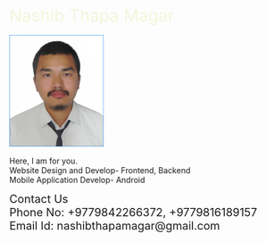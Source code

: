 <html>
<head> 
<style>
img{
    
    width:200px;
    height:200px;
}
    body{
        
        background-color:blueviolet;
    }
p{
    font-size:30px;
}
p1{
    color:beige;
    font-size:30px;
}
p2{
    font-size: 20px;
}
</style>

</head>

<body>
<div class="div1">
    <p1>
        Nashib Thapa Magar
    </p1>
    <br>
    <br>
        <img src="Nashib thapa 9842266372.jpg">
    <p>
        Here, I am for you.<br>
    Website Design and Develop- Frontend, Backend<br>
    Mobile Application Develop- Android
    </p>
    </div>
    <div class="div2">
        <p2>
Contact Us<br>
Phone No: +9779842266372, +9779816189157<br>
Email Id: nashibthapamagar@gmail.com
        </p2>
    </div>
</body>

</html>
